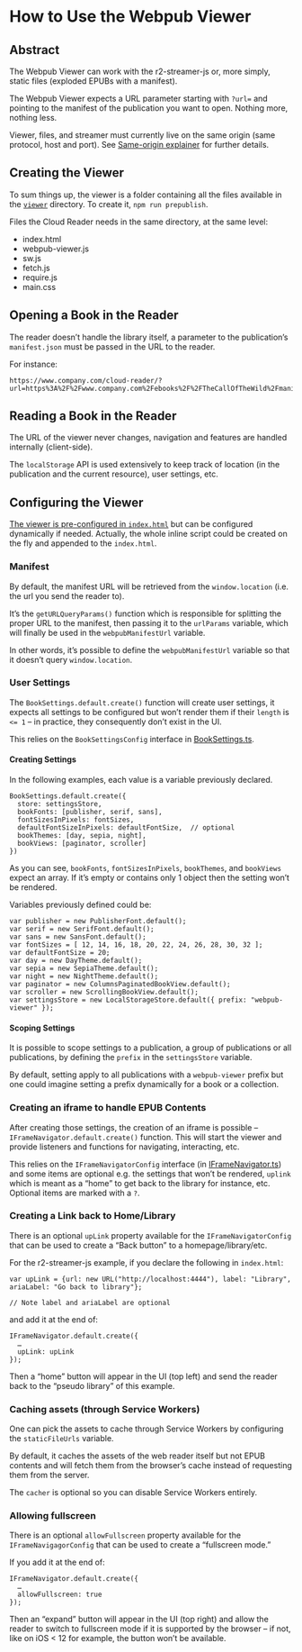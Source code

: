 # How to Use the Webpub Viewer

## Abstract

The Webpub Viewer can work with the r2-streamer-js or, more simply, static files (exploded EPUBs with a manifest).

The Webpub Viewer expects a URL parameter starting with `?url=` and pointing to the manifest of the publication you want to open. Nothing more, nothing less.

Viewer, files, and streamer must currently live on the same origin (same protocol, host and port). See [Same-origin explainer](same-origin-explainer.md) for further details.

## Creating the Viewer

To sum things up, the viewer is a folder containing all the files available in the [`viewer`](../viewer) directory. To create it, `npm run prepublish`.

Files the Cloud Reader needs in the same directory, at the same level: 

- index.html
- webpub-viewer.js
- sw.js
- fetch.js
- require.js
- main.css

## Opening a Book in the Reader

The reader doesn’t handle the library itself, a parameter to the publication’s `manifest.json` must be passed in the URL to the reader.

For instance:

```
https://www.company.com/cloud-reader/?url=https%3A%2F%2Fwww.company.com%2Febooks%2F%2FTheCallOfTheWild%2Fmanifest.json
```

## Reading a Book in the Reader

The URL of the viewer never changes, navigation and features are handled internally (client-side).

The `localStorage` API is used extensively to keep track of location (in the publication and the current resource), user settings, etc.

## Configuring the Viewer

[The viewer is pre-configured in `index.html`](../viewer/index.html) but can be configured dynamically if needed. Actually, the whole inline script could be created on the fly and appended to the `index.html`.

### Manifest

By default, the manifest URL will be retrieved from the `window.location` (i.e. the url you send the reader to).

It’s the `getURLQueryParams()` function which is responsible for splitting the proper URL to the manifest, then passing it to the `urlParams` variable, which will finally be used in the `webpubManifestUrl` variable.

In other words, it’s possible to define the `webpubManifestUrl` variable so that it doesn’t query `window.location`.

### User Settings

The `BookSettings.default.create()` function will create user settings, it expects all settings to be configured but won’t render them if their `length` is `<= 1` – in practice, they consequently don’t exist in the UI.

This relies on the `BookSettingsConfig` interface in [BookSettings.ts](../src/BookSettings.ts).

#### Creating Settings

In the following examples, each value is a variable previously declared.

```
BookSettings.default.create({
  store: settingsStore,
  bookFonts: [publisher, serif, sans],
  fontSizesInPixels: fontSizes,
  defaultFontSizeInPixels: defaultFontSize,  // optional
  bookThemes: [day, sepia, night],
  bookViews: [paginator, scroller]
})
```

As you can see, `bookFonts`, `fontSizesInPixels`, `bookThemes`, and `bookViews` expect an array. If it’s empty or contains only 1 object then the setting won’t be rendered.

Variables previously defined could be: 

```
var publisher = new PublisherFont.default();
var serif = new SerifFont.default();
var sans = new SansFont.default();
var fontSizes = [ 12, 14, 16, 18, 20, 22, 24, 26, 28, 30, 32 ];
var defaultFontSize = 20;
var day = new DayTheme.default();
var sepia = new SepiaTheme.default();
var night = new NightTheme.default();
var paginator = new ColumnsPaginatedBookView.default();
var scroller = new ScrollingBookView.default();
var settingsStore = new LocalStorageStore.default({ prefix: "webpub-viewer" });
```

#### Scoping Settings

It is possible to scope settings to a publication, a group of publications or all publications, by defining the `prefix` in the `settingsStore` variable.

By default, setting apply to all publications with a `webpub-viewer` prefix but one could imagine setting a prefix dynamically for a book or a collection.

### Creating an iframe to handle EPUB Contents

After creating those settings, the creation of an iframe is possible – `IFrameNavigator.default.create()` function. This will start the viewer and provide listeners and functions for navigating, interacting, etc.

This relies on the `IFrameNavigatorConfig` interface (in [IFrameNavigator.ts](../src/IFrameNavigator.ts)) and some items are optional e.g. the settings that won’t be rendered, `uplink` which is meant as a “home” to get back to the library for instance, etc. Optional items are marked with a `?`.

### Creating a Link back to Home/Library

There is an optional `upLink` property available for the `IFrameNavigatorConfig` that can be used to create a “Back button” to a homepage/library/etc. 

For the r2-streamer-js example, if you declare the following in `index.html`:

```
var upLink = {url: new URL("http://localhost:4444"), label: "Library", ariaLabel: "Go back to library"};

// Note label and ariaLabel are optional
```

and add it at the end of:

```
IFrameNavigator.default.create({
  …
  upLink: upLink
});
```

Then a “home” button will appear in the UI (top left) and send the reader back to the “pseudo library” of this example.

### Caching assets (through Service Workers)

One can pick the assets to cache through Service Workers by configuring the `staticFileUrls` variable.

By default, it caches the assets of the web reader itself but not EPUB contents and will fetch them from the browser’s cache instead of requesting them from the server.

The `cacher` is optional so you can disable Service Workers entirely.

### Allowing fullscreen

There is an optional `allowFullscreen` property available for the `IFrameNavigagorConfig` that can be used to create a “fullscreen mode.”

If you add it at the end of: 

```
IFrameNavigator.default.create({
  …
  allowFullscreen: true
});
```

Then an “expand” button will appear in the UI (top right) and allow the reader to switch to fullscreen mode if it is supported by the browser – if not, like on iOS < 12 for example, the button won’t be available.